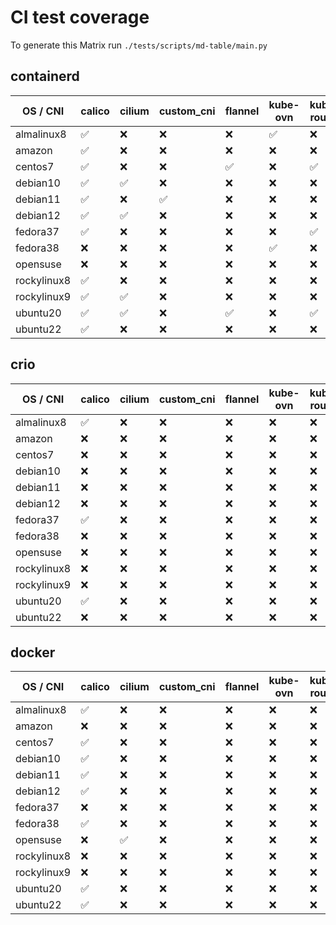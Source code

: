 # CI test coverage

To generate this Matrix run `./tests/scripts/md-table/main.py`

## containerd

| OS / CNI | calico | cilium | custom_cni | flannel | kube-ovn | kube-router | macvlan | weave |
|---| --- | --- | --- | --- | --- | --- | --- | --- |
almalinux8 |  :white_check_mark: | :x: | :x: | :x: | :white_check_mark: | :x: | :x: | :x: |
amazon |  :white_check_mark: | :x: | :x: | :x: | :x: | :x: | :x: | :x: |
centos7 |  :white_check_mark: | :x: | :x: | :white_check_mark: | :x: | :white_check_mark: | :x: | :white_check_mark: |
debian10 |  :white_check_mark: | :white_check_mark: | :x: | :x: | :x: | :x: | :white_check_mark: | :x: |
debian11 |  :white_check_mark: | :x: | :white_check_mark: | :x: | :x: | :x: | :x: | :x: |
debian12 |  :white_check_mark: | :white_check_mark: | :x: | :x: | :x: | :x: | :x: | :x: |
fedora37 |  :white_check_mark: | :x: | :x: | :x: | :x: | :white_check_mark: | :x: | :x: |
fedora38 |  :x: | :x: | :x: | :x: | :white_check_mark: | :x: | :x: | :x: |
opensuse |  :x: | :x: | :x: | :x: | :x: | :x: | :x: | :x: |
rockylinux8 |  :white_check_mark: | :x: | :x: | :x: | :x: | :x: | :x: | :x: |
rockylinux9 |  :white_check_mark: | :white_check_mark: | :x: | :x: | :x: | :x: | :x: | :x: |
ubuntu20 |  :white_check_mark: | :white_check_mark: | :x: | :white_check_mark: | :x: | :white_check_mark: | :x: | :white_check_mark: |
ubuntu22 |  :white_check_mark: | :x: | :x: | :x: | :x: | :x: | :x: | :x: |

## crio

| OS / CNI | calico | cilium | custom_cni | flannel | kube-ovn | kube-router | macvlan | weave |
|---| --- | --- | --- | --- | --- | --- | --- | --- |
almalinux8 |  :white_check_mark: | :x: | :x: | :x: | :x: | :x: | :x: | :x: |
amazon |  :x: | :x: | :x: | :x: | :x: | :x: | :x: | :x: |
centos7 |  :x: | :x: | :x: | :x: | :x: | :x: | :x: | :x: |
debian10 |  :x: | :x: | :x: | :x: | :x: | :x: | :x: | :x: |
debian11 |  :x: | :x: | :x: | :x: | :x: | :x: | :x: | :x: |
debian12 |  :x: | :x: | :x: | :x: | :x: | :x: | :x: | :x: |
fedora37 |  :white_check_mark: | :x: | :x: | :x: | :x: | :x: | :x: | :x: |
fedora38 |  :x: | :x: | :x: | :x: | :x: | :x: | :x: | :x: |
opensuse |  :x: | :x: | :x: | :x: | :x: | :x: | :x: | :x: |
rockylinux8 |  :x: | :x: | :x: | :x: | :x: | :x: | :x: | :x: |
rockylinux9 |  :x: | :x: | :x: | :x: | :x: | :x: | :x: | :x: |
ubuntu20 |  :white_check_mark: | :x: | :x: | :x: | :x: | :x: | :x: | :x: |
ubuntu22 |  :x: | :x: | :x: | :x: | :x: | :x: | :x: | :x: |

## docker

| OS / CNI | calico | cilium | custom_cni | flannel | kube-ovn | kube-router | macvlan | weave |
|---| --- | --- | --- | --- | --- | --- | --- | --- |
almalinux8 |  :white_check_mark: | :x: | :x: | :x: | :x: | :x: | :x: | :x: |
amazon |  :x: | :x: | :x: | :x: | :x: | :x: | :x: | :x: |
centos7 |  :white_check_mark: | :x: | :x: | :x: | :x: | :x: | :x: | :x: |
debian10 |  :white_check_mark: | :x: | :x: | :x: | :x: | :x: | :x: | :x: |
debian11 |  :white_check_mark: | :x: | :x: | :x: | :x: | :x: | :x: | :x: |
debian12 |  :white_check_mark: | :x: | :x: | :x: | :x: | :x: | :x: | :x: |
fedora37 |  :x: | :x: | :x: | :x: | :x: | :x: | :x: | :x: |
fedora38 |  :white_check_mark: | :x: | :x: | :x: | :x: | :x: | :x: | :white_check_mark: |
opensuse |  :x: | :white_check_mark: | :x: | :x: | :x: | :x: | :x: | :x: |
rockylinux8 |  :x: | :x: | :x: | :x: | :x: | :x: | :x: | :x: |
rockylinux9 |  :x: | :x: | :x: | :x: | :x: | :x: | :x: | :x: |
ubuntu20 |  :white_check_mark: | :x: | :x: | :x: | :x: | :x: | :x: | :white_check_mark: |
ubuntu22 |  :white_check_mark: | :x: | :x: | :x: | :x: | :x: | :x: | :x: |
